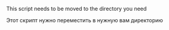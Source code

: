 This script needs to be moved to the directory you need


Этот скрипт нужно переместить в нужную вам директорию
